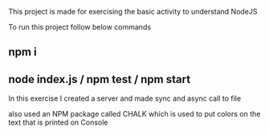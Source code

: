 This project is made for exercising the basic activity to understand NodeJS

To run this project follow below commands

## npm i
## node index.js / npm test / npm start

In this exercise I created a server and made sync and async call to file

also used an NPM package called CHALK which is used to put colors on the text that is printed on Console
